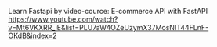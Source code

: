 Learn Fastapi by video-cource: E-commerce API with FastAPI
https://www.youtube.com/watch?v=Mt6VKXRR_iE&list=PLU7aW4OZeUzymX37MosNIT44FLnF-OKdB&index=2
